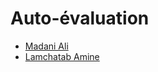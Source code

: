 # Auto-évaluation 

- [Madani Ali](madani-ali/auto-évaluation-janvier.md)
- [Lamchatab Amine](lamchatab-amine/auto-évaluation-janvier.md)